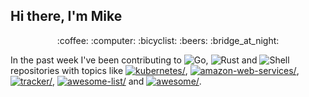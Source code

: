 ## Hi there, I'm Mike

<p align="center">:coffee: :computer: :bicyclist: :beers: :bridge_at_night:</p>

In the past week I've been contributing to ![Go](https://img.shields.io/static/v1?label=&message=Go&color=%2300ADD8), ![Rust](https://img.shields.io/static/v1?label=&message=Rust&color=%23dea584) and ![Shell](https://img.shields.io/static/v1?label=&message=Shell&color=%2389e051) repositories with topics like <a href="https://github.com/topics/kubernetes"><img src="https://img.shields.io/static/v1?label=&message=kubernetes&color=blue" alt=kubernetes/></a>, <a href="https://github.com/topics/amazon-web-services"><img src="https://img.shields.io/static/v1?label=&message=amazon-web-services&color=blue" alt=amazon-web-services/></a>, <a href="https://github.com/topics/tracker"><img src="https://img.shields.io/static/v1?label=&message=tracker&color=blue" alt=tracker/></a>, <a href="https://github.com/topics/awesome-list"><img src="https://img.shields.io/static/v1?label=&message=awesome-list&color=blue" alt=awesome-list/></a> and <a href="https://github.com/topics/awesome"><img src="https://img.shields.io/static/v1?label=&message=awesome&color=blue" alt=awesome/></a>.
